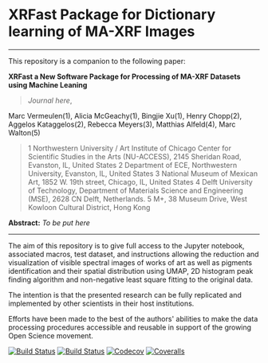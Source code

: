 # XRFast Package for Dictionary learning of MA-XRF Images <br>

***

This repository is a companion to the following paper:

**XRFast a New Software Package for Processing of MA-XRF Datasets using Machine Leaning** 
> *Journal here*,  <br>

Marc Vermeulen(1), 
Alicia McGeachy(1), 
Bingjie Xu(1), 
Henry Chopp(2),
Aggelos Kataggelos(2), 
Rebecca Meyers(3), 
Matthias Alfeld(4), 
Marc Walton(5)<br>


>1 Northwestern University / Art Institute of Chicago Center for Scientific Studies in the Arts (NU-ACCESS), 2145 Sheridan Road, Evanston, IL, United States
>2 Department of ECE, Northwestern University, Evanston, IL, United States
>3 National Museum of Mexican Art, 1852 W. 19th street, Chicago, IL, United States
>4 Delft University of Technology, Department of Materials Science and Engineering (MSE), 2628 CN Delft, Netherlands.
>5 M+, 38 Museum Drive, West Kowloon Cultural District, Hong Kong


**Abstract:** *To be put here*

***

The aim of this repository is to give full access to the Jupyter notebook, associated macros, test dataset, and instructions allowing the reduction and visualization of visible spectral images of works of art as well as pigments identification and their spatial distribution using UMAP, 2D histogram peak finding algorithm and non-negative least square fitting to the original data. 

The intention is that the presented research can be fully replicated and implemented by other scientists in their host institutions. 

Efforts have been made to the best of the authors' abilities to make the data processing procedures accessible and reusable in support of the growing Open Science movement. 


[![Build Status](https://travis-ci.com/NU-ACCESS/XRFast2.jl.svg?branch=master)](https://travis-ci.com/NU-ACCESS/XRFast2.jl)
[![Build Status](https://ci.appveyor.com/api/projects/status/github/NU-ACCESS/XRFast2.jl?svg=true)](https://ci.appveyor.com/project/NU-ACCESS/XRFast2-jl)
[![Codecov](https://codecov.io/gh/NU-ACCESS/XRFast2.jl/branch/master/graph/badge.svg)](https://codecov.io/gh/NU-ACCESS/XRFast2.jl)
[![Coveralls](https://coveralls.io/repos/github/NU-ACCESS/XRFast2.jl/badge.svg?branch=master)](https://coveralls.io/github/NU-ACCESS/XRFast2.jl?branch=master)
